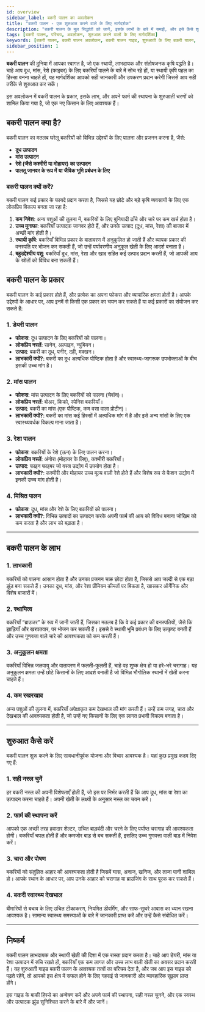 ```yaml
---
id: overview
sidebar_label: बकरी पालन का अवलोकन
title: "बकरी पालन - एक शुरुआत करने वाले के लिए मार्गदर्शक"
description: "बकरी पालन के मूल सिद्धांतों को जानें, इसके लाभों के बारे में समझें, और इसे कैसे शुरू करें।"
tags: [बकरी पालन, परिचय, अवलोकन, शुरुआत करने वालों के लिए मार्गदर्शिका]
keywords: [बकरी पालन, बकरी पालन अवलोकन, बकरी पालन गाइड, शुरुआती के लिए बकरी पालन, बकरी पालन के लाभ, बकरी पालन के प्रकार, बकरी पालन की विधियाँ]
sidebar_position: 1
---
```


<!-- ![बकरी पालन](../assets/img/intro-banner.png) -->

**बकरी पालन** की दुनिया में आपका स्वागत है, जो एक स्थायी, लाभदायक और संतोषजनक कृषि पद्धति है। चाहे आप दूध, मांस, रेशे (फाइबर) के लिए बकरियाँ पालने के बारे में सोच रहे हों, या स्थायी कृषि पहल का हिस्सा बनना चाहते हों, यह मार्गदर्शिका आपको सही जानकारी और उपकरण प्रदान करेगी जिससे आप सही तरीके से शुरुआत कर सकें।

इस अवलोकन में बकरी पालन के प्रकार, इसके लाभ, और अपने फार्म की स्थापना के शुरुआती चरणों को शामिल किया गया है, जो एक नए किसान के लिए आवश्यक हैं।

## बकरी पालन क्या है?

बकरी पालन का मतलब घरेलू बकरियों को विभिन्न उद्देश्यों के लिए पालना और प्रजनन करना है, जैसे:

- **दूध उत्पादन**
- **मांस उत्पादन**
- **रेशे (जैसे कश्मीरी या मोहायर) का उत्पादन**
- **पालतू जानवर के रूप में या जैविक भूमि प्रबंधन के लिए**

### बकरी पालन क्यों करें?

बकरी पालन कई प्रकार के फायदे प्रदान करता है, जिससे यह छोटे और बड़े कृषि व्यवसायों के लिए एक लोकप्रिय विकल्प बनता जा रहा है:

1. **कम निवेश**: अन्य पशुओं की तुलना में, बकरियों के लिए बुनियादी ढाँचे और चारे पर कम खर्च होता है।
2. **उच्च मुनाफा**: बकरियाँ उत्पादक जानवर होते हैं, और उनके उत्पाद (दूध, मांस, रेशा) की बाजार में अच्छी मांग होती है।
3. **स्थायी कृषि**: बकरियाँ विभिन्न प्रकार के वातावरण में अनुकूलित हो जाती हैं और व्यापक प्रकार की वनस्पति पर भोजन कर सकती हैं, जो उन्हें पर्यावरणीय अनुकूल खेती के लिए आदर्श बनाता है।
4. **बहुउद्देश्यीय पशु**: बकरियाँ दूध, मांस, रेशा और खाद सहित कई उत्पाद प्रदान करती हैं, जो आपकी आय के स्रोतों को विविध बना सकती हैं।

## बकरी पालन के प्रकार

बकरी पालन के कई प्रकार होते हैं, और प्रत्येक का अपना फोकस और व्यापारिक क्षमता होती है। आपके उद्देश्यों के आधार पर, आप इनमें से किसी एक प्रकार का चयन कर सकते हैं या कई प्रकारों का संयोजन कर सकते हैं:

### 1. **डेयरी पालन**
   - **फोकस**: दूध उत्पादन के लिए बकरियों को पालना।
   - **लोकप्रिय नस्लें**: सानेन, अल्पाइन, न्युबियन।
   - **उत्पाद**: बकरी का दूध, पनीर, दही, मक्खन।
   - **लाभकारी क्यों?**: बकरी का दूध अत्यधिक पौष्टिक होता है और स्वास्थ्य-जागरूक उपभोक्ताओं के बीच इसकी उच्च मांग है।

### 2. **मांस पालन**
   - **फोकस**: मांस उत्पादन के लिए बकरियों को पालना (चेवॉन)।
   - **लोकप्रिय नस्लें**: बोअर, किको, स्पेनिश बकरियाँ।
   - **उत्पाद**: बकरी का मांस (एक पौष्टिक, कम वसा वाला प्रोटीन)।
   - **लाभकारी क्यों?**: बकरी का मांस कई हिस्सों में अत्यधिक मांग में है और इसे अन्य मांसों के लिए एक स्वास्थ्यवर्धक विकल्प माना जाता है।

### 3. **रेशा पालन**
   - **फोकस**: बकरियों के रेशे (ऊन) के लिए पालन करना।
   - **लोकप्रिय नस्लें**: अंगोरा (मोहायर के लिए), कश्मीरी बकरियाँ।
   - **उत्पाद**: फाइन फाइबर जो वस्त्र उद्योग में उपयोग होता है।
   - **लाभकारी क्यों?**: कश्मीरी और मोहायर उच्च मूल्य वाली रेशे होते हैं और विशेष रूप से फैशन उद्योग में इनकी उच्च मांग होती है।

### 4. **मिश्रित पालन**
   - **फोकस**: दूध, मांस और रेशे के लिए बकरियों को पालना।
   - **लाभकारी क्यों?**: विभिन्न उत्पादों का उत्पादन करके अपनी फार्म की आय को विविध बनाना जोखिम को कम करता है और लाभ को बढ़ाता है।

---

## बकरी पालन के लाभ

### 1. **लाभकारी**
बकरियों को पालना आसान होता है और उनका प्रजनन चक्र छोटा होता है, जिससे आप जल्दी से एक बड़ा झुंड बना सकते हैं। उनका दूध, मांस, और रेशा प्रीमियम कीमतों पर बिकता है, खासकर ऑर्गेनिक और विशेष बाजारों में।

### 2. **स्थायित्व**
बकरियाँ “ब्राउजर” के रूप में जानी जाती हैं, जिसका मतलब है कि वे कई प्रकार की वनस्पतियों, जैसे कि झाड़ियाँ और खरपतवार, पर भोजन कर सकती हैं। इससे वे स्थायी भूमि प्रबंधन के लिए उत्कृष्ट बनती हैं और उच्च गुणवत्ता वाले चारे की आवश्यकता को कम करती हैं।

### 3. **अनुकूलन क्षमता**
बकरियाँ विभिन्न जलवायु और वातावरण में फलती-फूलती हैं, चाहे वह शुष्क क्षेत्र हो या हरे-भरे चरागाह। यह अनुकूलन क्षमता उन्हें छोटे किसानों के लिए आदर्श बनाती है जो विभिन्न भौगोलिक स्थानों में खेती करना चाहते हैं।

### 4. **कम रखरखाव**
अन्य पशुओं की तुलना में, बकरियाँ अपेक्षाकृत कम देखभाल की मांग करती हैं। उन्हें कम जगह, चारा और देखभाल की आवश्यकता होती है, जो उन्हें नए किसानों के लिए एक लागत प्रभावी विकल्प बनाता है।

---

## शुरुआत कैसे करें

बकरी पालन शुरू करने के लिए सावधानीपूर्वक योजना और विचार आवश्यक है। यहां कुछ प्रमुख कदम दिए गए हैं:

### 1. **सही नस्ल चुनें**
हर बकरी नस्ल की अपनी विशेषताएँ होती हैं, जो इस पर निर्भर करती हैं कि आप दूध, मांस या रेशा का उत्पादन करना चाहते हैं। अपनी खेती के लक्ष्यों के अनुसार नस्ल का चयन करें।

### 2. **फार्म की स्थापना करें**
आपको एक अच्छी तरह हवादार शेल्टर, उचित बाड़बंदी और चरने के लिए पर्याप्त चरागाह की आवश्यकता होगी। बकरियाँ चपल होती हैं और कमजोर बाड़ से बच सकती हैं, इसलिए उच्च गुणवत्ता वाली बाड़ में निवेश करें।

### 3. **चारा और पोषण**
बकरियों को संतुलित आहार की आवश्यकता होती है जिसमें घास, अनाज, खनिज, और ताजा पानी शामिल हो। आपके स्थान के आधार पर, आप उनके आहार को चरागाह या ब्राउजिंग के साथ पूरक कर सकते हैं।

### 4. **बकरी स्वास्थ्य देखभाल**
बीमारियों से बचाव के लिए उचित टीकाकरण, नियमित डीवर्मिंग, और साफ-सुथरे आवास का ध्यान रखना आवश्यक है। सामान्य स्वास्थ्य समस्याओं के बारे में जानकारी प्राप्त करें और उन्हें कैसे संबोधित करें।

---

## निष्कर्ष

बकरी पालन लाभदायक और स्थायी खेती की दिशा में एक रास्ता प्रदान करता है। चाहे आप डेयरी, मांस या रेशा उत्पादन में रुचि रखते हों, बकरियाँ एक कम लागत और उच्च लाभ वाली खेती का अवसर प्रदान करती हैं। यह शुरुआती गाइड बकरी पालन के आवश्यक तत्वों का परिचय देता है, और जब आप इस गाइड को पढ़ते रहेंगे, तो आपको इस क्षेत्र में सफल होने के लिए गहराई से जानकारी और व्यावहारिक सुझाव प्राप्त होंगे।

इस गाइड के बाकी हिस्से का अन्वेषण करें और अपने फार्म की स्थापना, सही नस्ल चुनने, और एक स्वस्थ और उत्पादक झुंड सुनिश्चित करने के बारे में और जानें।